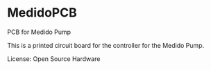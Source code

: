 # MedidoPCB
PCB for Medido Pump

This is a printed circuit board for the controller for the Medido Pump. 

License: Open Source Hardware

